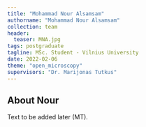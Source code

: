 ```yaml
---
title: "Mohammad Nour Alsamsam"
authorname: "Mohammad Nour Alsamsam"
collection: team
header:
  teaser: MNA.jpg
tags: postgraduate
tagline: MSc. Student - Vilnius University
date: 2022-02-06
theme: "open_microscopy"
supervisors: "Dr. Marijonas Tutkus"
---
```


<h2>About Nour</h2>
Text to be added later (MT).

<!--{% include author-research-themes.html %}--->
<!--{% include team-member-collaborators.html %}--->
<!---{% include publication-list.html %}--->
